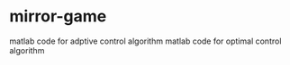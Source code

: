 # mirror-game
matlab code for adptive control algorithm 
matlab code for optimal control algorithm 
